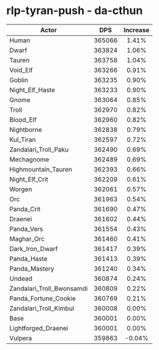 # rlp-tyran-push - da-cthun
| Actor | DPS | Increase |
|---|:---:|:---:|
|Human|365066|1.41%|
|Dwarf|363824|1.06%|
|Tauren|363758|1.04%|
|Void_Elf|363266|0.91%|
|Goblin|363235|0.90%|
|Night_Elf_Haste|363233|0.90%|
|Gnome|363064|0.85%|
|Troll|362970|0.82%|
|Blood_Elf|362960|0.82%|
|Nightborne|362838|0.79%|
|Kul_Tiran|362597|0.72%|
|Zandalari_Troll_Paku|362490|0.69%|
|Mechagnome|362489|0.69%|
|Highmountain_Tauren|362393|0.66%|
|Night_Elf_Crit|362209|0.61%|
|Worgen|362061|0.57%|
|Orc|361963|0.54%|
|Panda_Crit|361690|0.47%|
|Draenei|361602|0.44%|
|Panda_Vers|361554|0.43%|
|Maghar_Orc|361460|0.41%|
|Dark_Iron_Dwarf|361417|0.39%|
|Panda_Haste|361413|0.39%|
|Panda_Mastery|361240|0.34%|
|Undead|360874|0.24%|
|Zandalari_Troll_Bwonsamdi|360809|0.22%|
|Panda_Fortune_Cookie|360769|0.21%|
|Zandalari_Troll_Kimbul|360008|0.00%|
|Base|360001|0.00%|
|Lightforged_Draenei|360001|0.00%|
|Vulpera|359863|-0.04%|
